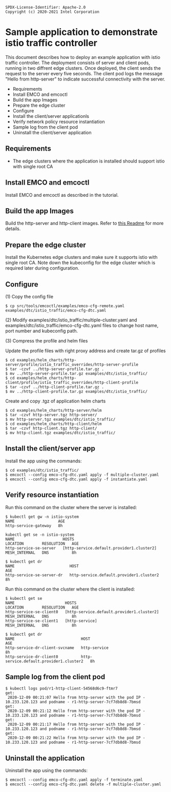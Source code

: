 ```text
SPDX-License-Identifier: Apache-2.0
Copyright (c) 2020-2021 Intel Corporation
```
<!-- omit in toc -->
# Sample application to demonstrate istio traffic controller
This document describes how to deploy an example application with istio traffic controller. The deployment consists of server and client pods, running in two diffrent edge clusters. Once deployed, the client sends the request to the server every five seconds. The client pod logs the message "Hello from http-server" to indicate successful connectivity with the server.

- Requirements
- Install EMCO and emcoctl
- Build the app Images
- Prepare the edge cluster
- Configure
- Install the client/server applicationls
- Verify network policy resource instantiation
- Sample log from the client pod
- Uninstall the client/server application

## Requirements
- The edge clusters where the application is installed should support istio with single root CA

## Install EMCO and emcoctl
Install EMCO and emcoctl as described in the tutorial.

## Build the app Images
Build the http-server and http-client images. Refer to [this Readme](../../test-apps/README.md) for more details.

## Prepare the edge cluster
Install the Kubernetes edge clusters and make sure it supports istio with single root CA. Note down the kubeconfig for the edge cluster which is required later during configuration.

## Configure
(1) Copy the config file
```shell
$ cp src/tools/emcoctl/examples/emco-cfg-remote.yaml examples/dtc/istio_traffic/emco-cfg-dtc.yaml
```
(2) Modify examples/dtc/istio_traffic/multiple-cluster.yaml and examples/dtc/istio_traffic/emco-cfg-dtc.yaml files to change host name, port number and kubeconfig path.

(3) Compress the profile and helm files

Update the profile files with right proxy address and create tar.gz of profiles
```shell
$ cd examples/helm_charts/http-server/profile/istio_traffic_overrides/http-server-profile
$ tar -czvf ../http-server-profile.tar.gz .
$ mv ../http-server-profile.tar.gz examples/dtc/istio_traffic/
$ cd examples/helm_charts/http-client/profile/istio_traffic_overrides/http-client-profile
$ tar -czvf ../http-client-profile.tar.gz .
$ mv ../http-client-profile.tar.gz examples/dtc/istio_traffic/
```
Create and copy .tgz of application helm charts
```shell
$ cd examples/helm_charts/http-server/helm
$ tar -czvf http-server.tgz http-server/
$ mv http-server.tgz examples/dtc/istio_traffic/
$ cd examples/helm_charts/http-client/helm
$ tar -czvf http-client.tgz http-client/
$ mv http-client.tgz examples/dtc/istio_traffic/
```

## Install the client/server app
Install the app using the commands:
```shell
$ cd examples/dtc/istio_traffic/
$ emcoctl --config emco-cfg-dtc.yaml apply -f multiple-cluster.yaml
$ emcoctl --config emco-cfg-dtc.yaml apply -f instantiate.yaml
```

## Verify resource instantiation
Run this command on the cluster where the server is installed:
```shell
$ kubectl get gw -n istio-system
NAME                   AGE
http-service-gateway   8h
```
```shell
kubectl get se -n istio-system
NAME                     HOSTS                                       LOCATION        RESOLUTION   AGE
http-service-se-server   [http-service.default.provider1.cluster2]   MESH_INTERNAL   DNS          8h
```
```shell
$ kubectl get dr
NAME                        HOST                                      AGE
http-service-se-server-dr   http-service.default.provider1.cluster2   8h
```
Run this command on the cluster where the client is installed:
```shell
$ kubectl get se
NAME                      HOSTS                                       LOCATION        RESOLUTION   AGE
http-service-se-client0   [http-service.default.provider1.cluster2]   MESH_INTERNAL   DNS          8h
http-service-se-client1   [http-service]                              MESH_INTERNAL   DNS          8h
```
```shell
$ kubectl get dr
NAME                             HOST                                      AGE
http-service-dr-client-svcname   http-service                              8h
http-service-dr-client0          http-service.default.provider1.cluster2   8h
```

## Sample log from the client pod

```shell
$ kubectl logs pod/r1-http-client-54568d6c9-ftmr7
get:
 2020-12-09 00:21:07 Hello from http-server with the pod IP - 10.233.120.123 and podname - r1-http-server-7cf7db8d8-7bmsd
get:
 2020-12-09 00:21:12 Hello from http-server with the pod IP - 10.233.120.123 and podname - r1-http-server-7cf7db8d8-7bmsd
get:
 2020-12-09 00:21:17 Hello from http-server with the pod IP - 10.233.120.123 and podname - r1-http-server-7cf7db8d8-7bmsd
get:
 2020-12-09 00:21:22 Hello from http-server with the pod IP - 10.233.120.123 and podname - r1-http-server-7cf7db8d8-7bmsd
```

## Uninstall the application
Uninstall the app using the commands:
```shell
$ emcoctl --config emco-cfg-dtc.yaml apply -f terminate.yaml
$ emcoctl --config emco-cfg-dtc.yaml delete -f multiple-cluster.yaml
```
